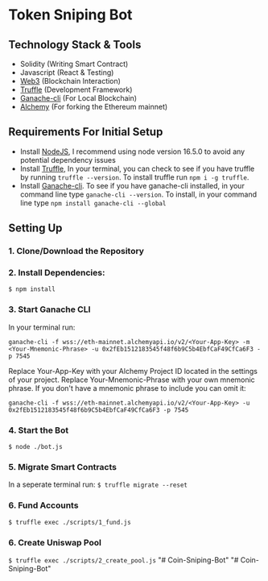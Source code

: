 # Token Sniping Bot

## Technology Stack & Tools

- Solidity (Writing Smart Contract)
- Javascript (React & Testing)
- [Web3](https://web3js.readthedocs.io/en/v1.5.2/) (Blockchain Interaction)
- [Truffle](https://www.trufflesuite.com/docs/truffle/overview) (Development Framework)
- [Ganache-cli](https://github.com/trufflesuite/ganache) (For Local Blockchain)
- [Alchemy](https://www.alchemy.com/) (For forking the Ethereum mainnet)

## Requirements For Initial Setup
- Install [NodeJS](https://nodejs.org/en/), I recommend using node version 16.5.0 to avoid any potential dependency issues
- Install [Truffle](https://www.trufflesuite.com/docs/truffle/overview), In your terminal, you can check to see if you have truffle by running `truffle --version`. To install truffle run `npm i -g truffle`.
- Install [Ganache-cli](https://github.com/trufflesuite/ganache). To see if you have ganache-cli installed, in your command line type `ganache-cli --version`. To install, in your command line type `npm install ganache-cli --global`

## Setting Up
### 1. Clone/Download the Repository

### 2. Install Dependencies:
`$ npm install`

### 3. Start Ganache CLI
In your terminal run:
```
ganache-cli -f wss://eth-mainnet.alchemyapi.io/v2/<Your-App-Key> -m <Your-Mnemonic-Phrase> -u 0x2fEb1512183545f48f6b9C5b4EbfCaF49CfCa6F3 -p 7545
```

Replace Your-App-Key with your Alchemy Project ID located in the settings of your project. Replace Your-Mnemonic-Phrase with your own mnemonic phrase. If you don't have a mnemonic phrase to include you can omit it:

```
ganache-cli -f wss://eth-mainnet.alchemyapi.io/v2/<Your-App-Key> -u 0x2fEb1512183545f48f6b9C5b4EbfCaF49CfCa6F3 -p 7545
```

### 4. Start the Bot
`$ node ./bot.js`

### 5. Migrate Smart Contracts
In a seperate terminal run:
`$ truffle migrate --reset`

### 6. Fund Accounts
`$ truffle exec ./scripts/1_fund.js`

### 6. Create Uniswap Pool
`$ truffle exec ./scripts/2_create_pool.js`
"# Coin-Sniping-Bot" 
"# Coin-Sniping-Bot" 
